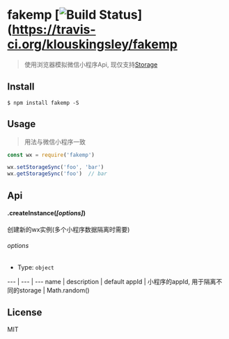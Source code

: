 # fakemp [![Build Status](https://travis-ci.org/klouskingsley/fakemp.svg?branch=master)](https://travis-ci.org/klouskingsley/fakemp
> 使用浏览器模拟微信小程序Api, 现仅支持[Storage](https://developers.weixin.qq.com/miniprogram/dev/api/data.html)

## Install

```npm
$ npm install fakemp -S
```

## Usage

> 用法与微信小程序一致

```js
const wx = require('fakemp')

wx.setStorageSync('foo', 'bar')
wx.getStorageSync('foo')  // bar
```

## Api

#### .createInstance(*[options]*)

创建新的wx实例(多个小程序数据隔离时需要)

###### options
- Type: `object`

--- | --- | ---
name | description | default
appId | 小程序的appId, 用于隔离不同的storage | Math.random()


## License

MIT
